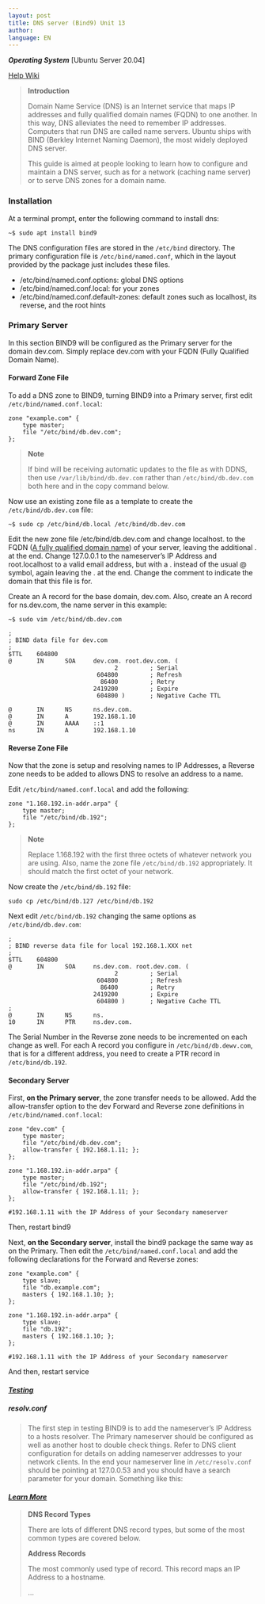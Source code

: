 ```yaml
---
layout: post
title: DNS server (Bind9) Unit 13
author:
language: EN
---
```


***Operating System*** \[Ubuntu Server 20.04\]

[Help Wiki](https://help.ubuntu.com/community/BIND9ServerHowto)

> <b>**Introduction**</b>
>
> Domain Name Service (DNS) is an Internet service that maps IP addresses and fully qualified domain names (FQDN) to one another. In this way, DNS alleviates the need to remember IP addresses. Computers that run DNS are called name servers. Ubuntu ships with BIND (Berkley Internet Naming Daemon), the most widely deployed DNS server.
>
> This guide is aimed at people looking to learn how to configure and maintain a DNS server, such as for a network (caching name server) or to serve DNS zones for a domain name. 

### Installation

At a terminal prompt, enter the following command to install dns:

```
~$ sudo apt install bind9
```

The DNS configuration files are stored in the `/etc/bind` directory. The primary configuration file is `/etc/bind/named.conf`, which in the layout provided by the package just includes these files.

  - /etc/bind/named.conf.options: global DNS options
  - /etc/bind/named.conf.local: for your zones
  - /etc/bind/named.conf.default-zones: default zones such as localhost, its reverse, and the root hints

### Primary Server

In this section BIND9 will be configured as the Primary server for the domain dev.com. Simply replace dev.com with your FQDN (Fully Qualified Domain Name).

#### Forward Zone File

To add a DNS zone to BIND9, turning BIND9 into a Primary server, first edit `/etc/bind/named.conf.local`:

```
zone "example.com" {
    type master;
    file "/etc/bind/db.dev.com";
};
```
> **Note**
>
> If bind will be receiving automatic updates to the file as with DDNS, then use `/var/lib/bind/db.dev.com` rather than `/etc/bind/db.dev.com` both here and in the copy command below.

Now use an existing zone file as a template to create the `/etc/bind/db.dev.com` file:

```
~$ sudo cp /etc/bind/db.local /etc/bind/db.dev.com
```

Edit the new zone file /etc/bind/db.dev.com and change localhost. to the FQDN ([A fully qualified domain name](https://en.wikipedia.org/wiki/Fully_qualified_domain_name)) of your server, leaving the additional . at the end. Change 127.0.0.1 to the nameserver’s IP Address and root.localhost to a valid email address, but with a . instead of the usual @ symbol, again leaving the . at the end. Change the comment to indicate the domain that this file is for.

Create an A record for the base domain, dev.com. Also, create an A record for ns.dev.com, the name server in this example:

`~$ sudo vim /etc/bind/db.dev.com`

```
;
; BIND data file for dev.com
;
$TTL    604800
@       IN      SOA     dev.com. root.dev.com. (
                              2         ; Serial
                         604800         ; Refresh
                          86400         ; Retry
                        2419200         ; Expire
                         604800 )       ; Negative Cache TTL

@       IN      NS      ns.dev.com.
@       IN      A       192.168.1.10
@       IN      AAAA    ::1
ns      IN      A       192.168.1.10
```

#### Reverse Zone File

Now that the zone is setup and resolving names to IP Addresses, a Reverse zone needs to be added to allows DNS to resolve an address to a name.

Edit `/etc/bind/named.conf.local` and add the following:

```
zone "1.168.192.in-addr.arpa" {
    type master;
    file "/etc/bind/db.192";
};
```

> **Note**
>
> Replace 1.168.192 with the first three octets of whatever network you are using. Also, name the zone file `/etc/bind/db.192` appropriately. It should match the first octet of your network.

Now create the `/etc/bind/db.192` file:

```
sudo cp /etc/bind/db.127 /etc/bind/db.192
```

Next edit `/etc/bind/db.192` changing the same options as `/etc/bind/db.dev.com`:

```
;
; BIND reverse data file for local 192.168.1.XXX net
;
$TTL    604800
@       IN      SOA     ns.dev.com. root.dev.com. (
                              2         ; Serial
                         604800         ; Refresh
                          86400         ; Retry
                        2419200         ; Expire
                         604800 )       ; Negative Cache TTL
;
@       IN      NS      ns.
10      IN      PTR     ns.dev.com.
```

The Serial Number in the Reverse zone needs to be incremented on each change as well. For each A record you configure in `/etc/bind/db.dewv.com`, that is for a different address, you need to create a PTR record in `/etc/bind/db.192`.

#### Secondary Server

First, **on the Primary server**, the zone transfer needs to be allowed. Add the allow-transfer option to the dev Forward and Reverse zone definitions in `/etc/bind/named.conf.local`:

```
zone "dev.com" {
    type master;
    file "/etc/bind/db.dev.com";
    allow-transfer { 192.168.1.11; };
};
    
zone "1.168.192.in-addr.arpa" {
    type master;
    file "/etc/bind/db.192";
    allow-transfer { 192.168.1.11; };
};

#192.168.1.11 with the IP Address of your Secondary nameserver
```
Then, restart bind9

Next, **on the Secondary server**, install the bind9 package the same way as on the Primary. Then edit the `/etc/bind/named.conf.local` and add the following declarations for the Forward and Reverse zones:

```
zone "example.com" {
    type slave;
    file "db.example.com";
    masters { 192.168.1.10; };
};        
          
zone "1.168.192.in-addr.arpa" {
    type slave;
    file "db.192";
    masters { 192.168.1.10; };
};

#192.168.1.11 with the IP Address of your Secondary nameserver
```

And then, restart service

#### [*Testing*](https://ubuntu.com/server/docs/service-domain-name-service-dns)

##### resolv.conf

> The first step in testing BIND9 is to add the nameserver’s IP Address to a hosts resolver. The Primary nameserver should be configured as well as another host to double check things. Refer to DNS client configuration for details on adding nameserver addresses to your network clients. In the end your nameserver line in `/etc/resolv.conf` should be pointing at 127.0.0.53 and you should have a search parameter for your domain. Something like this:

#### [*Learn More*](https://help.ubuntu.com/community/BIND9ServerHowto#DNS_Record_Types)

> **DNS Record Types**
>
> There are lots of different DNS record types, but some of the most common types are covered below.
>
> **Address Records**
>
> The most commonly used type of record. This record maps an IP Address to a hostname.
>
> ...

